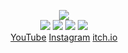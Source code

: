 <!--
README.md (Even though it's HTML) by @Blocksrey
読めますか？これは日本語です。
-->
<P ALIGN=CENTER>
	<IMG SRC=http://lmfao.Blocksrey.com:7890/V>
	<BR>
	<A HREF=http://lmfao.Blocksrey.com:7890/L><IMG SRC=http://Blocksrey.com/icons/left.webp></A>
	<A HREF=http://lmfao.Blocksrey.com:7890/D><IMG SRC=http://Blocksrey.com/icons/down.webp></A>
	<A HREF=http://lmfao.Blocksrey.com:7890/U><IMG SRC=http://Blocksrey.com/icons/up.webp></A>
	<A HREF=http://lmfao.Blocksrey.com:7890/R><IMG SRC=http://Blocksrey.com/icons/right.webp></A>
	<BR>
	<A HREF=http://YouTube.com/Blocksrey>YouTube</A>
	<A HREF=http://Instagram.com/Blocksrey>Instagram</A>
	<A HREF=http://Blocksrey.itch.io>itch.io</A>
</P>
